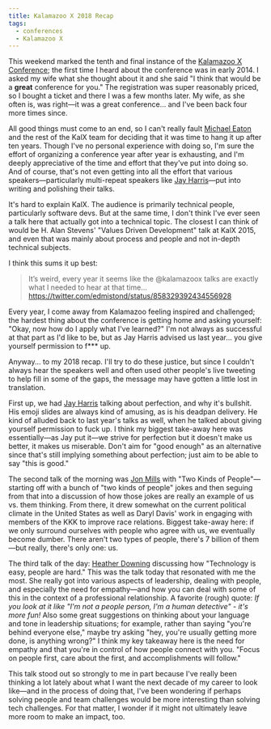 ```yaml
---
title: Kalamazoo X 2018 Recap
tags:
  - conferences
  - Kalamazoo X
---
```


This weekend marked the tenth and final instance of the [Kalamazoo X Conference](http://kalamazoox.org/); the first time I heard about the conference was in early 2014. I asked my wife what she thought about it and she said "I think that would be a **great** conference for you." The registration was super reasonably priced, so I bought a ticket and there I was a few months later. My wife, as she often is, was right&mdash;it was a great conference... and I've been back four more times since.

All good things must come to an end, so I can't really fault [Michael Eaton](https://twitter.com/mjeaton) and the rest of the KalX team for deciding that it was time to hang it up after ten years. Though I've no personal experience with doing so, I'm sure the effort of organizing a conference year after year is exhausting, and I'm deeply appreciative of the time and effort that they've put into doing so. And of course, that's not even getting into all the effort that various speakers&mdash;particularly multi-repeat speakers like [Jay Harris](https://twitter.com/jayharris)&mdash;put into writing and polishing their talks.

It's hard to explain KalX. The audience is primarily technical people, particularly software devs. But at the same time, I don't think I've ever seen a talk here that actually got into a technical topic. The closest I can think of would be H. Alan Stevens' "Values Driven Development" talk at KalX 2015, and even that was mainly about process and people and not in-depth technical subjects.

I think this sums it up best:
>It’s weird, every year it seems like the @kalamazoox talks are exactly what I needed to hear at that time... <https://twitter.com/edmistond/status/858329392434556928>

Every year, I come away from Kalamazoo feeling inspired and challenged; the hardest thing about the conference is getting home and asking yourself: "Okay, now how do I apply what I've learned?" I'm not always as successful at that part as I'd like to be, but as Jay Harris advised us last year... you give yourself permission to f*** up.

Anyway... to my 2018 recap. I'll try to do these justice, but since I couldn't always hear the speakers well and often used other people's live tweeting to help fill in some of the gaps, the message may have gotten a little lost in translation.

First up, we had [Jay Harris](http://twitter.com/jayharris) talking about perfection, and why it's bullshit. His emoji slides are always kind of amusing, as is his deadpan delivery. He kind of alluded back to last year's talks as well, when he talked about giving yourself permission to fuck up. I think my biggest take-away here was essentially&mdash;as Jay put it&mdash;we strive for perfection but it doesn't make us better, it makes us miserable. Don't aim for "good enough" as an alternative since that's still implying something about perfection; just aim to be able to say "this is good."

The second talk of the morning was [Jon Mills](https://twitter.com/jonathanfmills) with "Two Kinds of People"&mdash;starting off with a bunch of "two kinds of people" jokes and then seguing from that into a discussion of how those jokes are really an example of us vs. them thinking. From there, it drew somewhat on the current political climate in the United States as well as Daryl Davis' work in engaging with members of the KKK to improve race relations. Biggest take-away here: if we only surround ourselves with people who agree with us, we eventually become dumber. There aren't two types of people, there's 7 billion of them&mdash;but really, there's only one: us.

The third talk of the day: [Heather Downing](https://twitter.com/quorralyne) discussing how "Technology is easy, people are hard." This was the talk today that resonated with me the most. She really got into various aspects of leadership, dealing with people, and especially the need for empathy&mdash;and how you can deal with some of this in the context of a professional relationship. A favorite (rough) quote: *If you look at it like "I'm not a people person, I'm a human detective" - it's more fun!* Also some great suggestions on thinking about your language and tone in leadership situations; for example, rather than saying "you're behind everyone else," maybe try asking "hey, you're usually getting more done, is anything wrong?" I think my key takeaway here is the need for empathy and that you're in control of how people connect with you. "Focus on people first, care about the first, and accomplishments will follow."

This talk stood out so strongly to me in part because I've really been thinking a lot lately about what I want the next decade of my career to look like&mdash;and in the process of doing that, I've been wondering if perhaps solving people and team challenges would be more interesting than solving tech challenges. For that matter, I wonder if it might not ultimately leave more room to make an impact, too.
